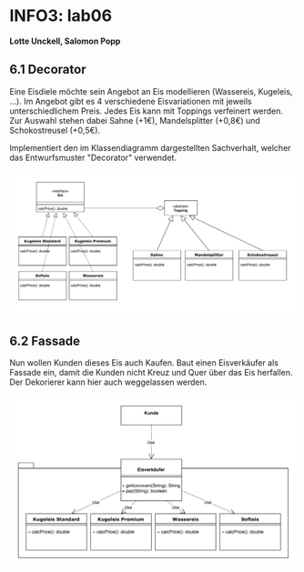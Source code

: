 # INFO3: lab06

**Lotte Unckell, Salomon Popp**

## 6.1 Decorator

Eine Eisdiele möchte sein Angebot an Eis modellieren (Wassereis, Kugeleis, ...). Im Angebot gibt es 4 verschiedene Eisvariationen mit jeweils unterschiedlichem Preis. Jedes Eis kann mit Toppings verfeinert werden. Zur Auswahl stehen dabei Sahne (+1€), Mandelsplitter (+0,8€) und Schokostreusel (+0,5€).

Implementiert den im Klassendiagramm dargestellten Sachverhalt, welcher das Entwurfsmuster "Decorator" verwendet.

![Klassendiagramm_Decorator](aufgabe_dekorierer/Klassendiagramm_Decorator.png)

## 6.2 Fassade

Nun wollen Kunden dieses Eis auch Kaufen. Baut einen Eisverkäufer als Fassade ein, damit die Kunden nicht Kreuz und Quer über das Eis herfallen. Der Dekorierer kann hier auch weggelassen werden.

![Klassendiagramm_Fassade](aufgabe_fassade/Klassendiagramm_Fassade.png)